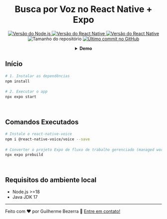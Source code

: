 <h1 align="center">
  <br>
  Busca por Voz no React Native + Expo
</h1>

<p align="center">
  <a href="https://nodejs.org">
    <img alt="Versão do Node.js" src="https://img.shields.io/badge/node.js-v20.11.0-43853D?style=flat&logo=node.js&logoColor=white&labelColor=43853D&color=5a5a5a">
  </a>

  <a href="https://expo.dev">
    <img alt="Versão do React Native" src="https://img.shields.io/badge/expo--sdk-v50.0.2-blue?logo=expo&labelColor=20232A&color=5a5a5a">
  </a>

  <a href="https://reactnative.dev">
    <img alt="Versão do React Native" src="https://img.shields.io/badge/react--native-v0.73.2-blue?logo=react&labelColor=20232A&color=5a5a5a">
  </a>

  <img alt="Tamanho do repositório" src="https://img.shields.io/github/repo-size/gbdsantos/ignite.svg">

  <a href="https://github.com/gbdsantos/ignite/commits/master">
    <img alt="Último commit no GitHub" src="https://img.shields.io/github/last-commit/gbdsantos/ignite.svg">
  </a>
</p>

<div align="center">
  <details>
  <summary><b>Demo</b></summary>
    <div style="width: 90%;">
      <img alt="Demonstração da aplicação Busca por Voz no React Native + Expo" src="demo.gif" />
    </div>
  </details>
</div>

## Início

```bash
# 1. Instalar as dependências
npm install

# 2. Executar o app
npx expo start
```

<br>

## Comandos Executados

```bash
# Instale o react-native-voice
npm i @react-native-voice/voice --save

# Converter o projeto Expo de fluxo de trabalho gerenciado (managed workflow) para fluxo de trabalho básico (bare workflow)
npx expo prebuild
```

<br>

## Requisitos do ambiente local

- Node.js >=18
- Java JDK 17

---

Feito com ♥ por Guilherme Bezerra :wave: [Entre em contato!](https://www.linkedin.com/in/gbdsantos)
